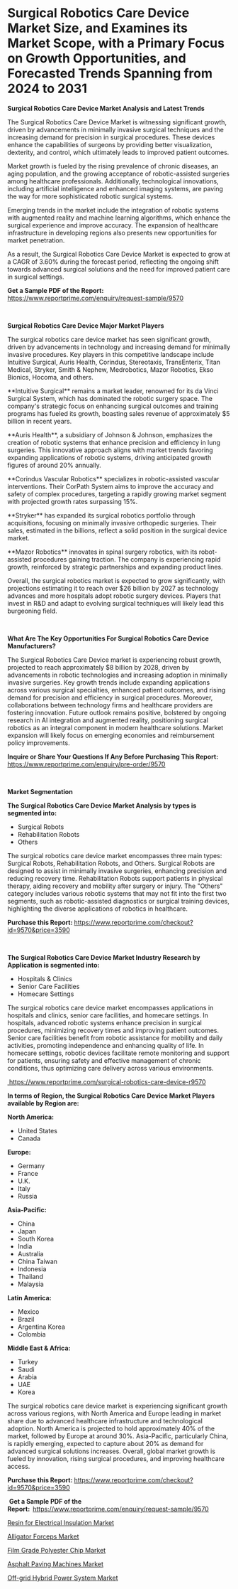 <p><h1>Surgical Robotics Care Device Market Size, and Examines its Market Scope, with a Primary Focus on Growth Opportunities, and Forecasted Trends Spanning from 2024 to 2031</h1></p><p><strong>Surgical Robotics Care Device Market Analysis and Latest Trends</strong></p>
<p><p>The Surgical Robotics Care Device Market is witnessing significant growth, driven by advancements in minimally invasive surgical techniques and the increasing demand for precision in surgical procedures. These devices enhance the capabilities of surgeons by providing better visualization, dexterity, and control, which ultimately leads to improved patient outcomes.</p><p>Market growth is fueled by the rising prevalence of chronic diseases, an aging population, and the growing acceptance of robotic-assisted surgeries among healthcare professionals. Additionally, technological innovations, including artificial intelligence and enhanced imaging systems, are paving the way for more sophisticated robotic surgical systems.</p><p>Emerging trends in the market include the integration of robotic systems with augmented reality and machine learning algorithms, which enhance the surgical experience and improve accuracy. The expansion of healthcare infrastructure in developing regions also presents new opportunities for market penetration. </p><p>As a result, the Surgical Robotics Care Device Market is expected to grow at a CAGR of 3.60% during the forecast period, reflecting the ongoing shift towards advanced surgical solutions and the need for improved patient care in surgical settings.</p></p>
<p><strong>Get a Sample PDF of the Report:&nbsp;</strong> <a href="https://www.reportprime.com/enquiry/request-sample/9570">https://www.reportprime.com/enquiry/request-sample/9570</a></p>
<p>&nbsp;</p>
<p><strong>Surgical Robotics Care Device Major Market Players</strong></p>
<p><p>The surgical robotics care device market has seen significant growth, driven by advancements in technology and increasing demand for minimally invasive procedures. Key players in this competitive landscape include Intuitive Surgical, Auris Health, Corindus, Stereotaxis, TransEnterix, Titan Medical, Stryker, Smith & Nephew, Medrobotics, Mazor Robotics, Ekso Bionics, Hocoma, and others.</p><p>**Intuitive Surgical** remains a market leader, renowned for its da Vinci Surgical System, which has dominated the robotic surgery space. The company's strategic focus on enhancing surgical outcomes and training programs has fueled its growth, boasting sales revenue of approximately $5 billion in recent years.</p><p>**Auris Health**, a subsidiary of Johnson & Johnson, emphasizes the creation of robotic systems that enhance precision and efficiency in lung surgeries. This innovative approach aligns with market trends favoring expanding applications of robotic systems, driving anticipated growth figures of around 20% annually.</p><p>**Corindus Vascular Robotics** specializes in robotic-assisted vascular interventions. Their CorPath System aims to improve the accuracy and safety of complex procedures, targeting a rapidly growing market segment with projected growth rates surpassing 15%.</p><p>**Stryker** has expanded its surgical robotics portfolio through acquisitions, focusing on minimally invasive orthopedic surgeries. Their sales, estimated in the billions, reflect a solid position in the surgical device market.</p><p>**Mazor Robotics** innovates in spinal surgery robotics, with its robot-assisted procedures gaining traction. The company is experiencing rapid growth, reinforced by strategic partnerships and expanding product lines.</p><p>Overall, the surgical robotics market is expected to grow significantly, with projections estimating it to reach over $26 billion by 2027 as technology advances and more hospitals adopt robotic surgery devices. Players that invest in R&D and adapt to evolving surgical techniques will likely lead this burgeoning field.</p></p>
<p>&nbsp;</p>
<p><strong>What Are The Key Opportunities For Surgical Robotics Care Device Manufacturers?</strong></p>
<p><p>The Surgical Robotics Care Device market is experiencing robust growth, projected to reach approximately $8 billion by 2028, driven by advancements in robotic technologies and increasing adoption in minimally invasive surgeries. Key growth trends include expanding applications across various surgical specialties, enhanced patient outcomes, and rising demand for precision and efficiency in surgical procedures. Moreover, collaborations between technology firms and healthcare providers are fostering innovation. Future outlook remains positive, bolstered by ongoing research in AI integration and augmented reality, positioning surgical robotics as an integral component in modern healthcare solutions. Market expansion will likely focus on emerging economies and reimbursement policy improvements.</p></p>
<p><strong>Inquire or Share Your Questions If Any Before Purchasing This Report:</strong> <a href="https://www.reportprime.com/enquiry/pre-order/9570">https://www.reportprime.com/enquiry/pre-order/9570</a></p>
<p>&nbsp;</p>
<p><strong>Market Segmentation</strong></p>
<p><strong>The Surgical Robotics Care Device Market Analysis by types is segmented into:</strong></p>
<p><ul><li>Surgical Robots</li><li>Rehabilitation Robots</li><li>Others</li></ul></p>
<p><p>The surgical robotics care device market encompasses three main types: Surgical Robots, Rehabilitation Robots, and Others. Surgical Robots are designed to assist in minimally invasive surgeries, enhancing precision and reducing recovery time. Rehabilitation Robots support patients in physical therapy, aiding recovery and mobility after surgery or injury. The "Others" category includes various robotic systems that may not fit into the first two segments, such as robotic-assisted diagnostics or surgical training devices, highlighting the diverse applications of robotics in healthcare.</p></p>
<p><strong>Purchase this Report:&nbsp;</strong><a href="https://www.reportprime.com/checkout?id=9570&price=3590">https://www.reportprime.com/checkout?id=9570&price=3590</a></p>
<p>&nbsp;</p>
<p><strong>The Surgical Robotics Care Device Market Industry Research by Application is segmented into:</strong></p>
<p><ul><li>Hospitals & Clinics</li><li>Senior Care Facilities</li><li>Homecare Settings</li></ul></p>
<p><p>The surgical robotics care device market encompasses applications in hospitals and clinics, senior care facilities, and homecare settings. In hospitals, advanced robotic systems enhance precision in surgical procedures, minimizing recovery times and improving patient outcomes. Senior care facilities benefit from robotic assistance for mobility and daily activities, promoting independence and enhancing quality of life. In homecare settings, robotic devices facilitate remote monitoring and support for patients, ensuring safety and effective management of chronic conditions, thus optimizing care delivery across various environments.</p></p>
<p><a href="https://www.reportprime.com/surgical-robotics-care-device-r9570">&nbsp;https://www.reportprime.com/surgical-robotics-care-device-r9570</a></p>
<p><strong>In terms of Region, the Surgical Robotics Care Device Market Players available by Region are:</strong></p>
<p>
    <p> <strong> North America: </strong>
        <ul>
            <li>United States</li>
            <li>Canada</li>
        </ul>
        </p> 
    <p> <strong> Europe: </strong>
        <ul>
            <li>Germany</li>
            <li>France</li>
            <li>U.K.</li>
            <li>Italy</li>
            <li>Russia</li>
        </ul>
        </p> 
    <p> <strong> Asia-Pacific: </strong>
        <ul>
            <li>China</li>
            <li>Japan</li>
            <li>South Korea</li>
            <li>India</li>
            <li>Australia</li>
            <li>China Taiwan</li>
            <li>Indonesia</li>
            <li>Thailand</li>
            <li>Malaysia</li>
        </ul>
        </p> 
    <p> <strong> Latin America: </strong>
        <ul>
            <li>Mexico</li>
            <li>Brazil</li>
            <li>Argentina Korea</li>
            <li>Colombia</li>
        </ul>
        </p> 
    <p> <strong> Middle East & Africa: </strong>
        <ul>
            <li>Turkey</li>
            <li>Saudi</li>
            <li>Arabia</li>
            <li>UAE</li>
            <li>Korea</li>
        </ul>
    </p>
    </p>
<p><p>The surgical robotics care device market is experiencing significant growth across various regions, with North America and Europe leading in market share due to advanced healthcare infrastructure and technological adoption. North America is projected to hold approximately 40% of the market, followed by Europe at around 30%. Asia-Pacific, particularly China, is rapidly emerging, expected to capture about 20% as demand for advanced surgical solutions increases. Overall, global market growth is fueled by innovation, rising surgical procedures, and improving healthcare access.</p></p>
<p><strong>Purchase this Report: </strong><a href="https://www.reportprime.com/checkout?id=9570&price=3590">https://www.reportprime.com/checkout?id=9570&price=3590</a></p>
<p>&nbsp;<strong>Get a Sample PDF of the Report:&nbsp;&nbsp;</strong><a href="https://www.reportprime.com/enquiry/request-sample/9570">https://www.reportprime.com/enquiry/request-sample/9570</a></p>
<p><strong></strong></p>
<p><p><a href="https://issuu.com/reportprime-2/docs/resin-for-electrical-insulation-mar_df8b7b2d97f514">Resin for Electrical Insulation Market</a></p><p><a href="https://www.linkedin.com/pulse/alligator-forceps-market-trends-analysis-opportunities-challenges-13qjc?trackingId=4rIQNR4LQR2LZ7%2BGCQz9%2Bg%3D%3D">Alligator Forceps Market</a></p><p><a href="https://issuu.com/reportprime-2/docs/film-grade-polyester-chip-market-si_d86f7b42acce6b">Film Grade Polyester Chip Market</a></p><p><a href="https://www.linkedin.com/pulse/navigating-asphalt-paving-machines-market-expert-analysis-forecast-3v9uc?trackingId=wq%2BOlGLFQUWBB8WbCah4VA%3D%3D">Asphalt Paving Machines Market</a></p><p><a href="https://medium.com/@dan.murray5879/future-trends-in-global-off-grid-hybrid-power-system-market-market-insights-and-analysis-from-2024-cf65f950476e">Off-grid Hybrid Power System Market</a></p></p>